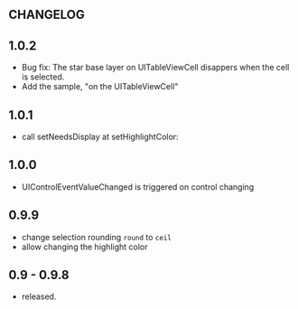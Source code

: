 CHANGELOG
---------

## 1.0.2

- Bug fix: The star base layer on UITableViewCell disappers when the cell is selected.
- Add the sample, "on the UITableViewCell"

## 1.0.1

- call setNeedsDisplay at setHighlightColor:

## 1.0.0

- UIControlEventValueChanged is triggered on control changing

## 0.9.9

- change selection rounding ```round``` to ```ceil```
- allow changing the highlight color

## 0.9 - 0.9.8

- released.

